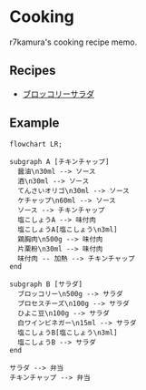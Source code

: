 # Cooking

r7kamura's cooking recipe memo.

## Recipes

- [ブロッコリーサラダ](broccoli-salad.md)

## Example

```mermaid
flowchart LR;

subgraph A [チキンチャップ]
  醤油\n30ml --> ソース
  酒\n30ml --> ソース
  てんさいオリゴ\n30ml --> ソース
  ケチャップ\n60ml --> ソース
  ソース --> チキンチャップ
  塩こしょうA --> 味付肉
  塩こしょうA[塩こしょう\n3ml]
  鶏胸肉\n500g --> 味付肉
  片栗粉\n30ml --> 味付肉
  味付肉 -- 加熱 --> チキンチャップ
end

subgraph B [サラダ]
  ブロッコリー\n500g --> サラダ
  プロセスチーズ\n100g --> サラダ
  ひよこ豆\n100g --> サラダ
  白ワインビネガー\n15ml --> サラダ
  塩こしょうB[塩こしょう\n3ml]
  塩こしょうB --> サラダ
end

サラダ --> 弁当
チキンチャップ --> 弁当
```

